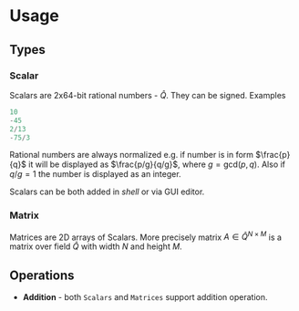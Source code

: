# Usage

## Types
### Scalar
Scalars are 2x64-bit rational numbers - $\hat{Q}$. They can be signed. Examples
```matlab
10
-45
2/13
-75/3
```
Rational numbers are always normalized e.g. if number is in form $\frac{p}{q}$ it will be 
displayed as $\frac{p/g}{q/g}$, where $g=\text{gcd}(p, q)$. Also if $q/g = 1$ the number is displayed as an integer.

Scalars can be both added in *shell* or via GUI editor. 

### Matrix
Matrices are 2D arrays of Scalars. More precisely matrix $A \in \hat{Q}^{N\times M}$
is a matrix over field $\hat{Q}$ with width $N$ and height $M$.

## Operations
* **Addition** - both `Scalars` and `Matrices` support addition operation.


